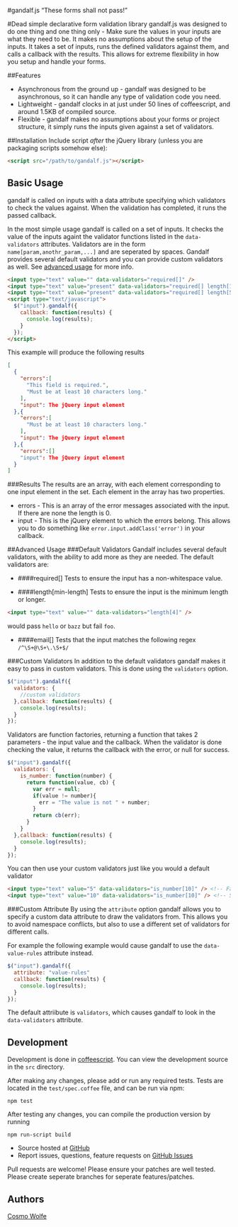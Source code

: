 #gandalf.js
“These forms shall not pass!”

#Dead simple declarative form validation library
gandalf.js was designed to do one thing and one thing only - Make sure the values in your inputs are what they need to be. It makes no assumptions about the setup of the inputs. It takes a set of inputs, runs the defined validators against them, and calls a callback with the results. This allows for extreme flexibility in how you setup and handle your forms.

##Features
- Asynchronous from the ground up - gandalf was designed to be asynchronous, so it can handle any type of validation code you need.
- Lightweight - gandalf clocks in at just under 50 lines of coffeescript, and around 1.5KB of compiled source.
- Flexible - gandalf makes no assumptions about your forms or project structure, it simply runs the inputs given against a set of validators.

##Installation 
Include script *after* the jQuery library (unless you are packaging scripts somehow else):

```html
<script src="/path/to/gandalf.js"></script>
```

## Basic Usage
gandalf is called on inputs with a data attribute specifying which validators to check the values against. When the validation has completed, it runs the passed callback.

In the most simple usage gandalf is called on a set of inputs. It checks the value of the inputs againt the validator functions listed in the `data-validators` attributes. Validators are in the form `name[param,anothr_param,...]` and are seperated by spaces. Gandalf provides several default validators and you can provide custom validators as well. See [advanced usage](#advanced-usage) for more info.

```html
<input type="text" value="" data-validators="required[]" />
<input type="text" value="present" data-validators="required[] length[10]" />
<input type="text" value="present" data-validators="required[] length[5]" />
<script type="text/javascript">
  $("input").gandalf({
    callback: function(results) {
      console.log(results);
    }
  });
</script>
```
This example will produce the following results
```json
[
  {
    "errors":[
      "This field is required.",
      "Must be at least 10 characters long."
    ],
    "input": The jQuery input element 
  },{
    "errors":[
      "Must be at least 10 characters long."
    ],
    "input": The jQuery input element 
  },{
    "errors":[]
    "input": The jQuery input element     
  }
]
```
###Results
The results are an array, with each element corresponding to one input element in the set. Each element in the array has two properties.
- errors - This is an array of the error messages associated with the input. If there are none the length is 0.
- input - This is the jQuery element to which the errors belong. This allows you to do something like `error.input.addClass('error')` in your callback. 

##Advanced Usage
###Default Validators
Gandalf includes several default validators, with the ability to add more as they are needed. The default validators are:

- ####required[]
Tests to ensure the input has a non-whitespace value. 

- ####length[min-length]
Tests to ensure the input is the minimum length or longer. 
```html
<input type="text" value="" data-validators="length[4]" />
```
would pass `hello` or `bazz` but fail `foo`. 

- ####email[]
Tests that the input matches the following regex `/^\S+@\S+\.\S+$/`

###Custom Validators
In addition to the default validators gandalf makes it easy to pass in custom validators. This is done using the `validators` option.

```javascript
$("input").gandalf({
  validators: {
    //custom validators
  },callback: function(results) {
    console.log(results);
  }
});
```

Validators are function factories, returning a function that takes 2 parameters - the input value and the callback. When the validator is done checking the value, it returns the callback with the error, or null for success. 

```javascript
$("input").gandalf({
  validators: {
    is_number: function(number) {
      return function(value, cb) {
        var err = null;
        if(value != number){
          err = "The value is not " + number;
        }
        return cb(err);
      }
    }
  },callback: function(results) {
    console.log(results);
  }
});
```

You can then use your custom validators just like you would a default validator 
```html
<input type="text" value="5" data-validators="is_number[10]" /> <!-- Fail -->
<input type="text" value="10" data-validators="is_number[10]" /> <!-- Succeed -->
```

###Custom Attribute
By using the `attribute` option gandalf allows you to specify a custom data attribute to draw the validators from. This allows you to avoid namespace conflicts, but also to use a different set of validators for different calls. 

For example the following example would cause gandalf to use the `data-value-rules` attribute instead. 

```javascript
$("input").gandalf({
  attribute: "value-rules"
  callback: function(results) {
    console.log(results);
  }
});
```

The default attriibute is `validators`, which causes gandalf to look in the `data-validators` attribute. 

## Development
Development is done in [coffeescript](http://coffeescript.org/). You can view the development source in the `src` directory. 

After making any changes, please add or run any required tests. Tests are located in the `test/spec.coffee` file, and can be run via npm:
```
npm test
``` 

After testing any changes, you can compile the production version by running 
```
npm run-script build
```

- Source hosted at [GitHub](https://github.com/Clever/gandalf)
- Report issues, questions, feature requests on [GitHub Issues](https://github.com/Clever/gandalf/issues)

Pull requests are welcome! Please ensure your patches are well tested. Please create seperate branches for seperate features/patches.

## Authors

[Cosmo Wolfe](http://templaedhel.com)